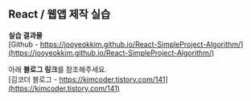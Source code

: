 ## React / 웹앱 제작 실습

**실습 결과물**  
[Github - https://jooyeokkim.github.io/React-SimpleProject-Algorithm/](https://jooyeokkim.github.io/React-SimpleProject-Algorithm/)

아래 **블로그 링크**를 참조해주세요.  
[김코더 블로그 - https://kimcoder.tistory.com/141](https://kimcoder.tistory.com/141)
